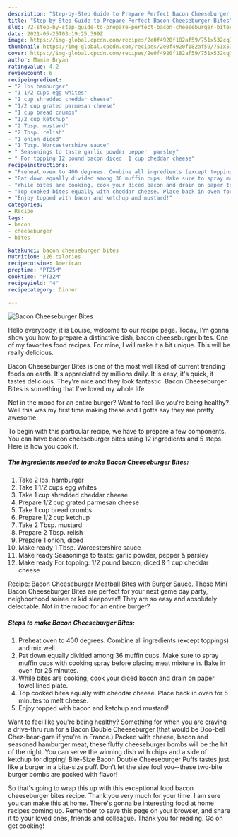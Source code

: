 ```yaml
---
description: "Step-by-Step Guide to Prepare Perfect Bacon Cheeseburger Bites"
title: "Step-by-Step Guide to Prepare Perfect Bacon Cheeseburger Bites"
slug: 72-step-by-step-guide-to-prepare-perfect-bacon-cheeseburger-bites
date: 2021-06-25T03:19:25.399Z
image: https://img-global.cpcdn.com/recipes/2e0f4920f182af59/751x532cq70/bacon-cheeseburger-bites-recipe-main-photo.jpg
thumbnail: https://img-global.cpcdn.com/recipes/2e0f4920f182af59/751x532cq70/bacon-cheeseburger-bites-recipe-main-photo.jpg
cover: https://img-global.cpcdn.com/recipes/2e0f4920f182af59/751x532cq70/bacon-cheeseburger-bites-recipe-main-photo.jpg
author: Mamie Bryan
ratingvalue: 4.2
reviewcount: 6
recipeingredient:
- "2 lbs hamburger"
- "1 1/2 cups egg whites"
- "1 cup shredded cheddar cheese"
- "1/2 cup grated parmesan cheese"
- "1 cup bread crumbs"
- "1/2 cup ketchup"
- "2 Tbsp. mustard"
- "2 Tbsp. relish"
- "1 onion diced"
- "1 Tbsp. Worcestershire sauce"
- " Seasonings to taste garlic powder pepper  parsley"
- " For topping 12 pound bacon diced  1 cup cheddar cheese"
recipeinstructions:
- "Preheat oven to 400 degrees. Combine all ingredients (except toppings) and mix well."
- "Pat down equally divided among 36 muffin cups. Make sure to spray muffin cups with cooking spray before placing meat mixture in. Bake in oven for 25 minutes."
- "While bites are cooking, cook your diced bacon and drain on paper towel lined plate."
- "Top cooked bites equally with cheddar cheese. Place back in oven for 5 minutes to melt cheese."
- "Enjoy topped with bacon and ketchup and mustard!"
categories:
- Recipe
tags:
- bacon
- cheeseburger
- bites

katakunci: bacon cheeseburger bites 
nutrition: 126 calories
recipecuisine: American
preptime: "PT25M"
cooktime: "PT32M"
recipeyield: "4"
recipecategory: Dinner

---
```



![Bacon Cheeseburger Bites](https://img-global.cpcdn.com/recipes/2e0f4920f182af59/751x532cq70/bacon-cheeseburger-bites-recipe-main-photo.jpg)

Hello everybody, it is Louise, welcome to our recipe page. Today, I'm gonna show you how to prepare a distinctive dish, bacon cheeseburger bites. One of my favorites food recipes. For mine, I will make it a bit unique. This will be really delicious.

Bacon Cheeseburger Bites is one of the most well liked of current trending foods on earth. It's appreciated by millions daily. It is easy, it's quick, it tastes delicious. They're nice and they look fantastic. Bacon Cheeseburger Bites is something that I've loved my whole life.

Not in the mood for an entire burger? Want to feel like you&#39;re being healthy? Well this was my first time making these and I gotta say they are pretty awesome.


To begin with this particular recipe, we have to prepare a few components. You can have bacon cheeseburger bites using 12 ingredients and 5 steps. Here is how you cook it.

<!--inarticleads1-->

##### The ingredients needed to make Bacon Cheeseburger Bites:

1. Take 2 lbs. hamburger
1. Take 1 1/2 cups egg whites
1. Take 1 cup shredded cheddar cheese
1. Prepare 1/2 cup grated parmesan cheese
1. Take 1 cup bread crumbs
1. Prepare 1/2 cup ketchup
1. Take 2 Tbsp. mustard
1. Prepare 2 Tbsp. relish
1. Prepare 1 onion, diced
1. Make ready 1 Tbsp. Worcestershire sauce
1. Make ready  Seasonings to taste: garlic powder, pepper &amp; parsley
1. Make ready  For topping: 1/2 pound bacon, diced &amp; 1 cup cheddar cheese


Recipe: Bacon Cheeseburger Meatball Bites with Burger Sauce. These Mini Bacon Cheeseburger Bites are perfect for your next game day party, neighborhood soiree or kid sleepover!! They are so easy and absolutely delectable. Not in the mood for an entire burger? 

<!--inarticleads2-->

##### Steps to make Bacon Cheeseburger Bites:

1. Preheat oven to 400 degrees. Combine all ingredients (except toppings) and mix well.
1. Pat down equally divided among 36 muffin cups. Make sure to spray muffin cups with cooking spray before placing meat mixture in. Bake in oven for 25 minutes.
1. While bites are cooking, cook your diced bacon and drain on paper towel lined plate.
1. Top cooked bites equally with cheddar cheese. Place back in oven for 5 minutes to melt cheese.
1. Enjoy topped with bacon and ketchup and mustard!


Want to feel like you&#39;re being healthy? Something for when you are craving a drive-thru run for a Bacon Double Cheeseburger (that would be Doo-bell Chez-bear-gare if you&#39;re in France.) Packed with cheese, bacon and seasoned hamburger meat, these fluffy cheeseburger bombs will be the hit of the night. You can serve the winning dish with chips and a side of ketchup for dipping! Bite-Size Bacon Double Cheeseburger Puffs tastes just like a burger in a bite-size puff. Don&#39;t let the size fool you--these two-bite burger bombs are packed with flavor! 

So that's going to wrap this up with this exceptional food bacon cheeseburger bites recipe. Thank you very much for your time. I am sure you can make this at home. There's gonna be interesting food at home recipes coming up. Remember to save this page on your browser, and share it to your loved ones, friends and colleague. Thank you for reading. Go on get cooking!
